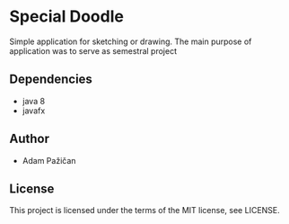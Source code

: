 # Special Doodle

Simple application for sketching or drawing. The main purpose of application was to serve as semestral project

## Dependencies

- java 8
- javafx

## Author 

- Adam Pažičan

## License

This project is licensed under the terms of the MIT license, see LICENSE.